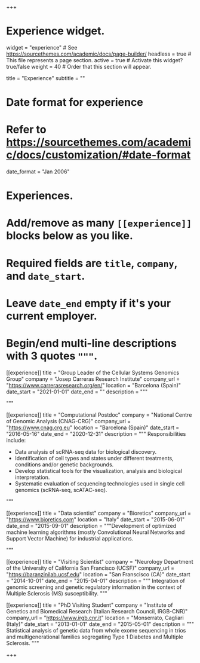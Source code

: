 +++
# Experience widget.
widget = "experience"  # See https://sourcethemes.com/academic/docs/page-builder/
headless = true  # This file represents a page section.
active = true  # Activate this widget? true/false
weight = 40  # Order that this section will appear.

title = "Experience"
subtitle = ""

# Date format for experience
#   Refer to https://sourcethemes.com/academic/docs/customization/#date-format
date_format = "Jan 2006"

# Experiences.
#   Add/remove as many `[[experience]]` blocks below as you like.
#   Required fields are `title`, `company`, and `date_start`.
#   Leave `date_end` empty if it's your current employer.
#   Begin/end multi-line descriptions with 3 quotes `"""`.
[[experience]]
title = "Group Leader of the Cellular Systems Genomics Group"
company = "Josep Carreras Research Institute"
company_url = "https://www.carrerasresearch.org/en/"
location = "Barcelona (Spain)"
date_start = "2021-01-01"
date_end = ""
description = """

"""

[[experience]]
  title = "Computational Postdoc"
  company = "National Centre of Genomic Analysis (CNAG-CRG)"
  company_url = "https://www.cnag.crg.eu"
  location = "Barcelona (Spain)"
  date_start = "2016-05-16"
  date_end = "2020-12-31"
  description = """
  Responsibilities include:
  
  * Data analysis of scRNA-seq data for biological discovery.
  * Identification of cell types and states under different treatments, conditions and/or genetic backgrounds.  
  * Develop statistical tools for the visualization, analysis and biological interpretation.
  * Systematic evaluation of sequencing technologies used in single cell genomics (scRNA-seq, scATAC-seq).
  
  """

[[experience]]
  title = "Data scientist"
  company = "Bioretics"
  company_url = "https://www.bioretics.com"
  location = "Italy"
  date_start = "2015-06-01"
  date_end = "2015-09-01"
  description = """Development of optimized machine learning algorithms (mostly Convolutional Neural Networks and Support Vector Machine) for industrial applications.
  
  """


[[experience]]
title = "Visiting Scientist"
company = "Neurology Department of the University of California San Francisco (UCSF)"
company_url = "https://baranzinilab.ucsf.edu"
location = "San Franscisco (CA)"
date_start = "2014-10-01"
date_end = "2015-04-01"
description = """
Integration of genomic screening and genetic regulatory information in the
context of Multiple Sclerosis (MS) susceptibility.
"""

[[experience]]
title = "PhD Visiting Student"
company = "Institute of Genetics and Biomedical Research (Italian Research Council, IRGB-CNR)"
company_url = "https://www.irgb.cnr.it"
location = "Monserrato, Cagliari (Italy)"
date_start = "2013-01-01"
date_end = "2015-05-01"
description = """
Statistical analysis of genetic data from whole exome sequencing in trios
and multigenerational families segregating Type 1 Diabetes and Multiple Sclerosis.
"""

+++
